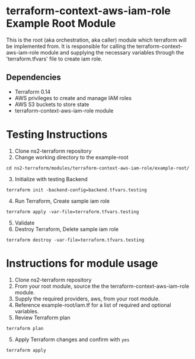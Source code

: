 terraform-context-aws-iam-role Example Root Module
==================================================

This is the root (aka orchestration, aka caller) module which terraform will be implemented from.  It is responsible for calling the terraform-context-aws-iam-role module and supplying the necessary variables through the 'terraform.tfvars' file to create iam role.

Dependencies
------------
* Terraform 0.14
* AWS privileges to create and manage IAM roles
* AWS S3 buckets to store state
* terraform-context-aws-iam-role module

Testing Instructions
====================
1. Clone ns2-terraform repository
2. Change working directory to the example-root
```
cd ns2-terraform/modules/terraform-context-aws-iam-role/example-root/
```

3. Initialize with testing Backend
```
terraform init -backend-config=backend.tfvars.testing
```

4. Run Terraform, Create sample iam role
```
terraform apply -var-file=terraform.tfvars.testing
```

5. Validate
6. Destroy Terraform, Delete sample iam role
```
terraform destroy -var-file=terraform.tfvars.testing
```

Instructions for module usage
=============================
1. Clone ns2-terraform repository
2. From your root module, source the the terraform-context-aws-iam-role module.
3. Supply the required providers, aws, from your root module.
3. Reference example-root/iam.tf for a list of required and optional variables.
4. Review Terraform plan
```
terraform plan
```

5. Apply Terraform changes and confirm with `yes`
 ```
 terraform apply
 ```

